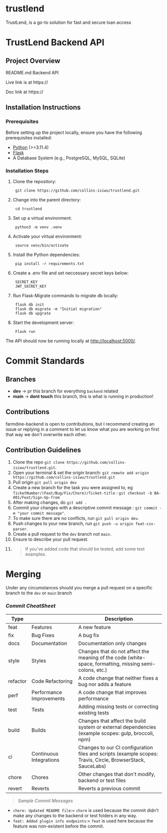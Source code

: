 # trustlend
TrustLend, is a go-to solution for fast and secure loan access

# TrustLend Backend API

## Project Overview

README.md Backend API

Live link is at https://

Doc link at https://

## Installation Instructions

### Prerequisites

Before setting up the project locally, ensure you have the following prerequisites installed:

- [Python](https://www.python.org/downloads/) (>=3.11.4)
- [Flask](https://flask.palletsprojects.com/)
- A Database System (e.g., PostgreSQL, MySQL, SQLite) 

### Installation Steps

1. Clone the repository:

        git clone https://github.com/collins-isiwu/trustlend.git


2. Change into the parent directory:

        cd trustlend


3. Set up a virtual environment:

        python3 -m venv .venv


4. Activate your virtual environment:

        source venv/bin/activate


5. Install the Python dependencies:

        pip install -r requirements.txt


6. Create a .env file and set neccessary secret keys below: 

        SECRET_KEY 
        JWT_SECRET_KEY

7. Run Flask-Migrate commands to migrate db locally:

        flask db init
        flask db migrate -m "Initial migration"
        flask db upgrate

7. Start the development server: 

        Flask run
 

The API should now be running locally at [http://localhost:5000/](http://localhost:5000/).


# Commit Standards

## Branches

- **dev** -> pr this branch for everything `backend` related
- **main** -> **dont touch** this branch, this is what is running in production!

## Contributions

farmdine-backend is open to contributions, but I recommend creating an issue or replying in a comment to let us know what you are working on first that way we don't overwrite each other.

## Contribution Guidelines

1. Clone the repo `git clone https://github.com/collins-isiwu/trustlend.git`.
2. Open your terminal & set the origin branch: `git remote add origin https://github.com/collins-isiwu/trustlend.git`
3. Pull origin `git pull origin dev`
4. Create a new branch for the task you were assigned to, eg `TicketNumber/(Feat/Bug/Fix/Chore)/Ticket-title` : `git checkout -b BA-001/Feat/Sign-Up-from`
5. After making changes, do `git add .`
6. Commit your changes with a descriptive commit message : `git commit -m "your commit message"`.
7. To make sure there are no conflicts, run `git pull origin dev`.
8. Push changes to your new branch, run `git push -u origin feat-csv-parser`.
9. Create a pull request to the `dev` branch not `main`.
10. Ensure to describe your pull request.
11. > If you've added code that should be tested, add some test examples.


# Merging
Under any circumstances should you merge a pull request on a specific branch to the `dev` or `main` branch

### _Commit CheatSheet_

| Type     |                          | Description                                                                                                 |
| -------- | ------------------------ | ----------------------------------------------------------------------------------------------------------- |
| feat     | Features                 | A new feature                                                                                               |
| fix      | Bug Fixes                | A bug fix                                                                                                   |
| docs     | Documentation            | Documentation only changes                                                                                  |
| style    | Styles                   | Changes that do not affect the meaning of the code (white-space, formatting, missing semi-colons, etc.)      |
| refactor | Code Refactoring         | A code change that neither fixes a bug nor adds a feature                                                   |
| perf     | Performance Improvements | A code change that improves performance                                                                     |
| test     | Tests                    | Adding missing tests or correcting existing tests                                                           |
| build    | Builds                   | Changes that affect the build system or external dependencies (example scopes: gulp, broccoli, npm)         |
| ci       | Continuous Integrations  | Changes to our CI configuration files and scripts (example scopes: Travis, Circle, BrowserStack, SauceLabs) |
| chore    | Chores                   | Other changes that don't modify, backend or test files                                                    |
| revert   | Reverts                  | Reverts a previous commit                                                                                   |

> _Sample Commit Messages_

- `chore: Updated README file`:= `chore` is used because the commit didn't make any changes to the backend or test folders in any way.
- `feat: Added plugin info endpoints`:= `feat` is used here because the feature was non-existent before the commit.

